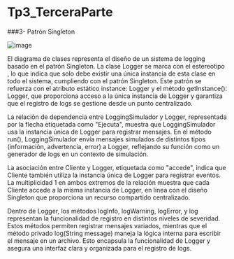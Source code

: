 # Tp3_TerceraParte



###3- Patrón Singleton


![image](https://github.com/user-attachments/assets/2421f4f3-bc00-4dda-abd4-a064d3cccb67)

El diagrama de clases representa el diseño de un sistema de logging basado en el patrón Singleton. La clase Logger se marca con el estereotipo <Singleton>, lo que indica que solo debe existir una única instancia de esta clase en todo el sistema, cumpliendo con el patrón Singleton. Este patrón se refuerza con el atributo estático instance: Logger y el método getInstance(): Logger, que proporciona acceso a la única instancia de Logger y garantiza que el registro de logs se gestione desde un punto centralizado.

La relación de dependencia entre LoggingSimulador y Logger, representada por la flecha etiquetada como "Ejecuta", muestra que LoggingSimulador usa la instancia única de Logger para registrar mensajes. En el método run(), LoggingSimulador envía mensajes simulados de distintos tipos (información, advertencia, error) a Logger, reflejando su función como un generador de logs en un contexto de simulación.

La asociación entre Cliente y Logger, etiquetada como "accede", indica que Cliente también utiliza la instancia única de Logger para registrar eventos. La multiplicidad 1 en ambos extremos de la relación muestra que cada Cliente accede a la misma instancia de Logger, en línea con el diseño Singleton que proporciona un recurso compartido centralizado.

Dentro de Logger, los métodos logInfo, logWarning, logError, y log representan la funcionalidad de registro en distintos niveles de severidad. Estos métodos permiten registrar mensajes variados, mientras que el método privado log(String message) maneja la lógica interna para escribir el mensaje en un archivo. Esto encapsula la funcionalidad de Logger y asegura una interfaz clara y organizada para el registro de logs.
